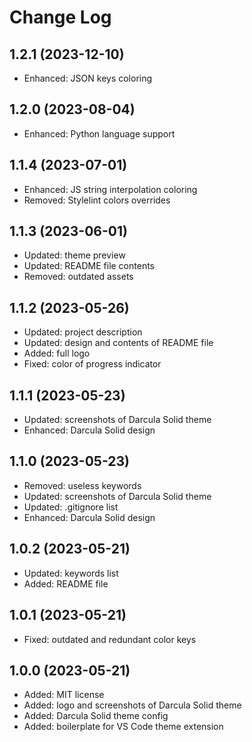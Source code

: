 # Change Log

## 1.2.1 (2023-12-10)

- Enhanced: JSON keys coloring

## 1.2.0 (2023-08-04)

- Enhanced: Python language support

## 1.1.4 (2023-07-01)

- Enhanced: JS string interpolation coloring
- Removed: Stylelint colors overrides

## 1.1.3 (2023-06-01)

- Updated: theme preview
- Updated: README file contents
- Removed: outdated assets

## 1.1.2 (2023-05-26)

- Updated: project description
- Updated: design and contents of README file
- Added: full logo
- Fixed: color of progress indicator

## 1.1.1 (2023-05-23)

- Updated: screenshots of Darcula Solid theme
- Enhanced: Darcula Solid design

## 1.1.0 (2023-05-23)

- Removed: useless keywords
- Updated: screenshots of Darcula Solid theme
- Updated: .gitignore list
- Enhanced: Darcula Solid design

## 1.0.2 (2023-05-21)

- Updated: keywords list
- Added: README file

## 1.0.1 (2023-05-21)

- Fixed: outdated and redundant color keys

## 1.0.0 (2023-05-21)

- Added: MIT license
- Added: logo and screenshots of Darcula Solid theme
- Added: Darcula Solid theme config
- Added: boilerplate for VS Code theme extension
